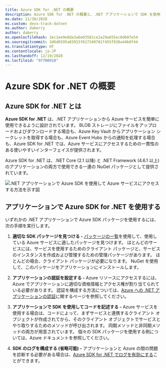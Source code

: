 ```yaml
---
title: Azure SDK for .NET の概要
description: Azure SDK for .NET の概要と、.NET アプリケーションで SDK を使用するための基本的な手順を示します。
ms.date: 11/30/2020
ms.custom: devx-track-dotnet
ms.author: daberry
author: daberry
ms.openlocfilehash: 3ec1ee9e8da3a6e03581ce2a29a655ec0d68fe54
ms.sourcegitcommit: 3d6d6595a03915f617349781f455f838a44b0f44
ms.translationtype: HT
ms.contentlocale: ja-JP
ms.lasthandoff: 12/19/2020
ms.locfileid: "97700918"
---
```

# <a name="azure-sdk-for-net-overview"></a>Azure SDK for .NET の概要

## <a name="what-is-the-azure-sdk-for-net"></a>Azure SDK for .NET とは

**Azure SDK for .NET** は、.NET アプリケーションから Azure サービスを簡単に使用できるように設計されています。  BLOB ストレージにファイルをアップロードおよびダウンロードする場合も、Azure Key Vault からアプリケーション シークレットを取得する場合も、Azure Event Hubs からの通知を処理する場合も、Azure SDK for .NET では、Azure サービスにアクセスするための一貫性のある使いやすいインターフェイスが提供されます。  

Azure SDK for .NET は、.NET Core (2.1 以降) と .NET Framework (4.6.1 以上) のアプリケーションの両方で使用できる一連の NuGet パッケージとして提供されています。

![.NET アプリケーションで Azure SDK を使用して Azure サービスにアクセスする方法を示す図](./media/azure-sdk-for-dotnet-overview.png)

## <a name="use-the-azure-sdk-for-net-in-your-applications"></a>アプリケーションで Azure SDK for .NET を使用する

いずれかの .NET アプリケーションで Azure SDK パッケージを使用するには、次の手順を実行します。

1. **適切な SDK パッケージを見つける -** [パッケージの一覧](../packages.md)を使用して、使用している Azure サービスに適したパッケージを見つけます。  ほとんどのサービスには、サービスを使用するためのクライアント パッケージと、サービスのインスタンスを作成および管理するための管理パッケージがあります。  ほとんどの場合、クライアント パッケージが必要になります。  NuGet を使用して、このパッケージをアプリケーションにインストールします。

2. **アプリケーションの認証を設定する -** Azure リソースにアクセスするには、Azure でアプリケーションに適切な資格情報とアクセス権が割り当てられている必要があります。  認証を構成する方法については、[Azure への .NET アプリケーションの認証](../authentication.md)に関するページを参照してください。

3. **アプリケーションで SDK を使用してコードを記述する -** Azure サービスを使用する場合は、コードによって、まずサービスと連携するクライアント オブジェクトが作成されてから、そのクライアント オブジェクトでサービスとやり取りするためのメソッドが呼び出されます。  同期メソッドと非同期メソッドの両方が用意されています。  個々の SDK パッケージを使用する例については、Azure ドキュメントを参照してください。

4. **SDK のログを構成する (省略可能) -** アプリケーションと Azure の間の問題を診断する必要がある場合は、[Azure SDK for .NET でログを有効にする](./logging.md)ことができます。
